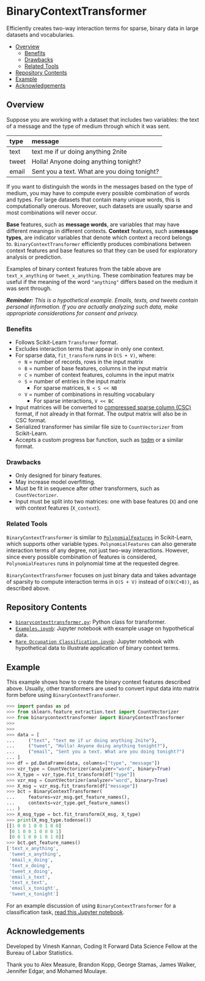 # BinaryContextTransformer

Efficiently creates two-way interaction terms for sparse, binary data in large datasets and vocabularies.

- [Overview](#overview)
    - [Benefits](#benefits)
    - [Drawbacks](#drawbacks)
    - [Related Tools](#related-tools)
- [Repository Contents](#repository-contents)
- [Example](#example)
- [Acknowledgements](#acknowledgements)

## Overview

Suppose you are working with a dataset that includes two variables: the text of a message and the type of medium through which it was sent.

| type | message |
|:-|:-|
| text  | text me if ur doing anything 2nite |
| tweet | Holla! Anyone doing anything tonight? |
| email | Sent you a text. What are you doing tonight? |

If you want to distinguish the words in the messages based on the type of medium, you may have to compute every possible combination of words and types. For large datasets that contain many unique words, this is computationally onerous. Moreover, such datasets are usually sparse and most combinations will never occur.

**Base** features, such as **message words**, are variables that may have different meanings in different contexts. **Context** features, such as**message types**, are indicator variables that denote which context a record belongs to. `BinaryContextTransformer` efficiently produces combinations between context features and base features so that they can be used for exploratory analysis or prediction.

Examples of binary context features from the table above are `text_x_anything` or `tweet_x_anything`. These combination features may be useful if the meaning of the word `"anything"` differs based on the medium it was sent through.

_**Reminder:** This is a hypothetical example. Emails, texts, and tweets contain personal information. If you are actually analyzing such data, make appropriate considerations for consent and privacy._

### Benefits

- Follows Scikit-Learn `Transformer` format.
- Excludes interaction terms that appear in only one context.
- For sparse data, `fit_transform` runs in `O(S + V)`, where:
	- `N` = number of records, rows in the input matrix
    - `B` = number of base features, columns in the input matrix
    - `C` = number of context features, columns in the input matrix
    - `S` = number of entries in the input matrix
        - For sparse matrices, `N < S << NB`
	- `V` = number of combinations in resulting vocabulary
		- For sparse interactions, `V << BC`
- Input matrices will be converted to [compressed sparse column (CSC)](https://docs.scipy.org/doc/scipy/reference/generated/scipy.sparse.csc_matrix.html) format, if not already in that format. The output matrix will also be in CSC format.
- Serialized transformer has similar file size to `CountVectorizer` from Scikit-Learn.
- Accepts a custom progress bar function, such as [tqdm](https://github.com/tqdm/tqdm) or a similar format.

### Drawbacks

- Only designed for binary features.
- May increase model overfitting.
- Must be fit in sequence after other transformers, such as `CountVectorizer`.
- Input must be split into two matrices: one with base features (`X`) and one with context features (`X_context`).

### Related Tools

`BinaryContextTransformer` is similar to [`PolynomialFeatures`](https://scikit-learn.org/stable/modules/generated/sklearn.preprocessing.PolynomialFeatures.html) in Scikit-Learn, which supports other variable types. `PolynomialFeatures` can also generate interaction terms of any degree, not just two-way interactions. However, since every possible combination of features is considered, `PolynomialFeatures` runs in polynomial time at the requested degree.

`BinaryContextTransformer` focuses on just binary data and takes advantage of sparsity to compute interaction terms in `O(S + V)` instead of `O(N(C+B))`, as described above.

## Repository Contents

- [`binarycontexttransformer.py`](binarycontexttransformer.py): Python class for transformer.
- [`Examples.ipynb`](Examples.ipynb): Jupyter notebook with example usage on hypothetical data.
- [`Rare Occupation Classification.ipynb`](Rare%20Occupation%20Classification.ipynb): Jupyter notebook with hypothetical data to illustrate application of binary context terms.

## Example

This example shows how to create the binary context features described above. Usually, other transformers are used to convert input data into matrix form before using `BinaryContextTransformer`.

```python
>>> import pandas as pd
>>> from sklearn.feature_extraction.text import CountVectorizer
>>> from binarycontexttransformer import BinaryContextTransformer
>>> 
>>> 
>>> data = [
...     ("text", "text me if ur doing anything 2nite"),
...     ("tweet", "Holla! Anyone doing anything tonight?"),
...     ("email", "Sent you a text. What are you doing tonight?")
... ]
>>> df = pd.DataFrame(data, columns=["type", "message"])
>>> vzr_type = CountVectorizer(analyzer="word", binary=True)
>>> X_type = vzr_type.fit_transform(df["type"])
>>> vzr_msg = CountVectorizer(analyzer="word", binary=True)
>>> X_msg = vzr_msg.fit_transform(df["message"])
>>> bct = BinaryContextTransformer(
...     features=vzr_msg.get_feature_names(),
...     contexts=vzr_type.get_feature_names()
... )
>>> X_msg_type = bct.fit_transform(X_msg, X_type)
>>> print(X_msg_type.todense())
[[1 0 0 1 0 0 1 0 0]
 [0 1 0 0 1 0 0 0 1]
 [0 0 1 0 0 1 0 1 0]]
>>> bct.get_feature_names()
['text_x_anything',
 'tweet_x_anything',
 'email_x_doing',
 'text_x_doing',
 'tweet_x_doing',
 'email_x_text',
 'text_x_text',
 'email_x_tonight',
 'tweet_x_tonight']
```

For an example discussion of using `BinaryContextTransformer` for a classification task, [read this Jupyter notebook](Rare%20Occupation%20Classification.ipynb).

## Acknowledgements

Developed by Vinesh Kannan, Coding It Forward Data Science Fellow at the Bureau of Labor Statistics.

Thank you to Alex Measure, Brandon Kopp, George Stamas, James Walker, Jennifer Edgar, and Mohamed Moulaye.
